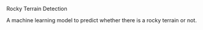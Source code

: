 Rocky Terrain Detection

A machine learning model to predict whether there is a rocky terrain or not.
